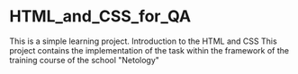 # HTML_and_CSS_for_QA
This is a simple learning project. Introduction to the HTML and CSS
This project contains the implementation of the task within the framework of the training course of the school "Netology"
